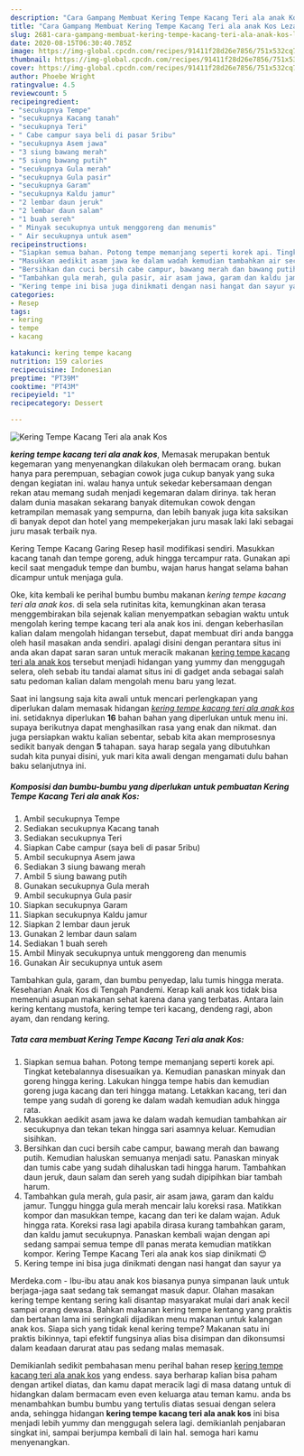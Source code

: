 ```yaml
---
description: "Cara Gampang Membuat Kering Tempe Kacang Teri ala anak Kos Lezat"
title: "Cara Gampang Membuat Kering Tempe Kacang Teri ala anak Kos Lezat"
slug: 2681-cara-gampang-membuat-kering-tempe-kacang-teri-ala-anak-kos-lezat
date: 2020-08-15T06:30:40.785Z
image: https://img-global.cpcdn.com/recipes/91411f28d26e7856/751x532cq70/kering-tempe-kacang-teri-ala-anak-kos-foto-resep-utama.jpg
thumbnail: https://img-global.cpcdn.com/recipes/91411f28d26e7856/751x532cq70/kering-tempe-kacang-teri-ala-anak-kos-foto-resep-utama.jpg
cover: https://img-global.cpcdn.com/recipes/91411f28d26e7856/751x532cq70/kering-tempe-kacang-teri-ala-anak-kos-foto-resep-utama.jpg
author: Phoebe Wright
ratingvalue: 4.5
reviewcount: 5
recipeingredient:
- "secukupnya Tempe"
- "secukupnya Kacang tanah"
- "secukupnya Teri"
- " Cabe campur saya beli di pasar 5ribu"
- "secukupnya Asem jawa"
- "3 siung bawang merah"
- "5 siung bawang putih"
- "secukupnya Gula merah"
- "secukupnya Gula pasir"
- "secukupnya Garam"
- "secukupnya Kaldu jamur"
- "2 lembar daun jeruk"
- "2 lembar daun salam"
- "1 buah sereh"
- " Minyak secukupnya untuk menggoreng dan menumis"
- " Air secukupnya untuk asem"
recipeinstructions:
- "Siapkan semua bahan. Potong tempe memanjang seperti korek api. Tingkat ketebalannya disesuaikan ya. Kemudian panaskan minyak dan goreng hingga kering. Lakukan hingga tempe habis dan kemudian goreng juga kacang dan teri hingga matang. Letakkan kacang, teri dan tempe yang sudah di goreng ke dalam wadah kemudian aduk hingga rata."
- "Masukkan aedikit asam jawa ke dalam wadah kemudian tambahkan air secukupnya dan tekan tekan hingga sari asamnya keluar. Kemudian sisihkan."
- "Bersihkan dan cuci bersih cabe campur, bawang merah dan bawang putih. Kemudian haluskan semuanya menjadi satu. Panaskan minyak dan tumis cabe yang sudah dihaluskan tadi hingga harum. Tambahkan daun jeruk, daun salam dan sereh yang sudah dipipihkan biar tambah harum."
- "Tambahkan gula merah, gula pasir, air asam jawa, garam dan kaldu jamur. Tunggu hingga gula merah mencair lalu koreksi rasa. Matikkan kompor dan masukkan tempe, kacang dan teri ke dalam wajan. Aduk hingga rata. Koreksi rasa lagi apabila dirasa kurang tambahkan garam, dan kaldu jamut secukupnya. Panaskan kembali wajan dengan api sedang sampai semua tempe dll panas merata kemudian matikkan kompor. Kering Tempe Kacang Teri ala anak kos siap dinikmati 😊"
- "Kering tempe ini bisa juga dinikmati dengan nasi hangat dan sayur ya"
categories:
- Resep
tags:
- kering
- tempe
- kacang

katakunci: kering tempe kacang 
nutrition: 159 calories
recipecuisine: Indonesian
preptime: "PT39M"
cooktime: "PT43M"
recipeyield: "1"
recipecategory: Dessert

---
```



![Kering Tempe Kacang Teri ala anak Kos](https://img-global.cpcdn.com/recipes/91411f28d26e7856/751x532cq70/kering-tempe-kacang-teri-ala-anak-kos-foto-resep-utama.jpg)

<b><i>kering tempe kacang teri ala anak kos</i></b>, Memasak merupakan bentuk kegemaran yang menyenangkan dilakukan oleh bermacam orang. bukan hanya para perempuan, sebagian cowok juga cukup banyak yang suka dengan kegiatan ini. walau hanya untuk sekedar kebersamaan dengan rekan atau memang sudah menjadi kegemaran dalam dirinya. tak heran dalam dunia masakan sekarang banyak ditemukan cowok dengan ketrampilan memasak yang sempurna, dan lebih banyak juga kita saksikan di banyak depot dan hotel yang mempekerjakan juru masak laki laki sebagai juru masak terbaik nya.

Kering Tempe Kacang Garing Resep hasil modifikasi sendiri. Masukkan kacang tanah dan tempe goreng, aduk hingga tercampur rata. Gunakan api kecil saat mengaduk tempe dan bumbu, wajan harus hangat selama bahan dicampur untuk menjaga gula.

Oke, kita kembali ke perihal bumbu bumbu makanan <i>kering tempe kacang teri ala anak kos</i>. di sela sela rutinitas kita, kemungkinan akan terasa menggembirakan bila sejenak kalian menyempatkan sebagian waktu untuk mengolah kering tempe kacang teri ala anak kos ini. dengan keberhasilan kalian dalam mengolah hidangan tersebut, dapat membuat diri anda bangga oleh hasil masakan anda sendiri. apalagi disini dengan perantara situs ini anda akan dapat saran saran untuk meracik makanan <u>kering tempe kacang teri ala anak kos</u> tersebut menjadi hidangan yang yummy dan menggugah selera, oleh sebab itu tandai alamat situs ini di gadget anda sebagai salah satu pedoman kalian dalam mengolah menu baru yang lezat.


Saat ini langsung saja kita awali untuk mencari perlengkapan yang diperlukan dalam memasak hidangan <u><i>kering tempe kacang teri ala anak kos</i></u> ini. setidaknya diperlukan <b>16</b> bahan bahan yang diperlukan untuk menu ini. supaya berikutnya dapat menghasilkan rasa yang enak dan nikmat. dan juga persiapkan waktu kalian sebentar, sebab kita akan memprosesnya sedikit banyak dengan <b>5</b> tahapan. saya harap segala yang dibutuhkan sudah kita punyai disini, yuk mari kita awali dengan mengamati dulu bahan baku selanjutnya ini.

<!--inarticleads1-->

##### Komposisi dan bumbu-bumbu yang diperlukan untuk pembuatan Kering Tempe Kacang Teri ala anak Kos:

1. Ambil secukupnya Tempe
1. Sediakan secukupnya Kacang tanah
1. Sediakan secukupnya Teri
1. Siapkan  Cabe campur (saya beli di pasar 5ribu)
1. Ambil secukupnya Asem jawa
1. Sediakan 3 siung bawang merah
1. Ambil 5 siung bawang putih
1. Gunakan secukupnya Gula merah
1. Ambil secukupnya Gula pasir
1. Siapkan secukupnya Garam
1. Siapkan secukupnya Kaldu jamur
1. Siapkan 2 lembar daun jeruk
1. Gunakan 2 lembar daun salam
1. Sediakan 1 buah sereh
1. Ambil  Minyak secukupnya untuk menggoreng dan menumis
1. Gunakan  Air secukupnya untuk asem


Tambahkan gula, garam, dan bumbu penyedap, lalu tumis hingga merata. Keseharian Anak Kos di Tengah Pandemi. Kerap kali anak kos tidak bisa memenuhi asupan makanan sehat karena dana yang terbatas. Antara lain kering kentang mustofa, kering tempe teri kacang, dendeng ragi, abon ayam, dan rendang kering. 

<!--inarticleads2-->

##### Tata cara membuat Kering Tempe Kacang Teri ala anak Kos:

1. Siapkan semua bahan. Potong tempe memanjang seperti korek api. Tingkat ketebalannya disesuaikan ya. Kemudian panaskan minyak dan goreng hingga kering. Lakukan hingga tempe habis dan kemudian goreng juga kacang dan teri hingga matang. Letakkan kacang, teri dan tempe yang sudah di goreng ke dalam wadah kemudian aduk hingga rata.
1. Masukkan aedikit asam jawa ke dalam wadah kemudian tambahkan air secukupnya dan tekan tekan hingga sari asamnya keluar. Kemudian sisihkan.
1. Bersihkan dan cuci bersih cabe campur, bawang merah dan bawang putih. Kemudian haluskan semuanya menjadi satu. Panaskan minyak dan tumis cabe yang sudah dihaluskan tadi hingga harum. Tambahkan daun jeruk, daun salam dan sereh yang sudah dipipihkan biar tambah harum.
1. Tambahkan gula merah, gula pasir, air asam jawa, garam dan kaldu jamur. Tunggu hingga gula merah mencair lalu koreksi rasa. Matikkan kompor dan masukkan tempe, kacang dan teri ke dalam wajan. Aduk hingga rata. Koreksi rasa lagi apabila dirasa kurang tambahkan garam, dan kaldu jamut secukupnya. Panaskan kembali wajan dengan api sedang sampai semua tempe dll panas merata kemudian matikkan kompor. Kering Tempe Kacang Teri ala anak kos siap dinikmati 😊
1. Kering tempe ini bisa juga dinikmati dengan nasi hangat dan sayur ya


Merdeka.com - Ibu-ibu atau anak kos biasanya punya simpanan lauk untuk berjaga-jaga saat sedang tak semangat masuk dapur. Olahan masakan kering tempe kentang sering kali disantap masyarakat mulai dari anak kecil sampai orang dewasa. Bahkan makanan kering tempe kentang yang praktis dan bertahan lama ini seringkali dijadikan menu makanan untuk kalangan anak kos. Siapa sich yang tidak kenal kering tempe? Makanan satu ini praktis bikinnya, tapi efektif fungsinya alias bisa disimpan dan dikonsumsi dalam keadaan darurat atau pas sedang malas memasak. 

Demikianlah sedikit pembahasan menu perihal bahan resep <u>kering tempe kacang teri ala anak kos</u> yang endess. saya berharap kalian bisa paham dengan artikel diatas, dan kamu dapat meracik lagi di masa datang untuk di hidangkan dalam bermacam even even keluarga atau teman kamu. anda bs menambahkan bumbu bumbu yang tertulis diatas sesuai dengan selera anda, sehingga hidangan <b>kering tempe kacang teri ala anak kos</b> ini bisa menjadi lebih yummy dan menggugah selera lagi. demikianlah penjabaran singkat ini, sampai berjumpa kembali di lain hal. semoga hari kamu menyenangkan.
